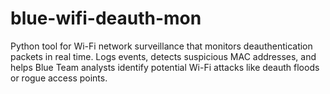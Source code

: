 # blue-wifi-deauth-mon
Python tool for Wi-Fi network surveillance that monitors deauthentication packets in real time. Logs events, detects suspicious MAC addresses, and helps Blue Team analysts identify potential Wi-Fi attacks like deauth floods or rogue access points.
